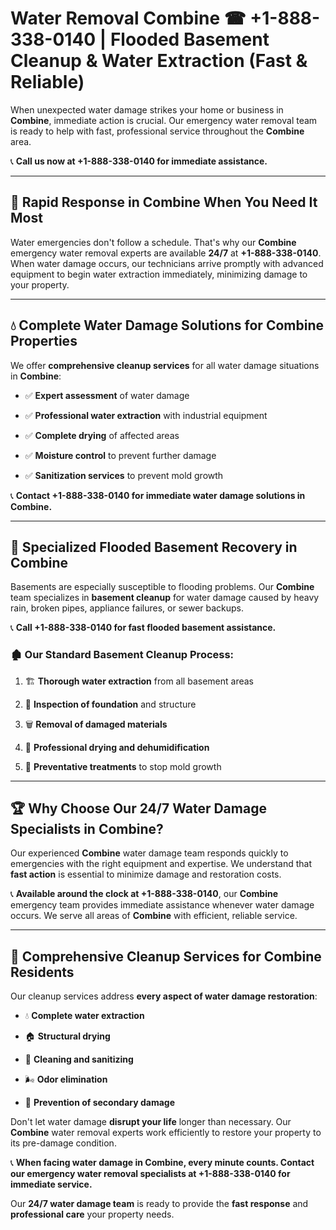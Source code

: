 # Water Removal Combine ☎ +1-888-338-0140 | Flooded Basement Cleanup & Water Extraction (Fast & Reliable)

When unexpected water damage strikes your home or business in **Combine**, immediate action is crucial. Our emergency water removal team is ready to help with fast, professional service throughout the **Combine** area. 

📞 **Call us now at +1-888-338-0140 for immediate assistance.**
---
## 🚀 Rapid Response in Combine When You Need It Most
Water emergencies don't follow a schedule. That's why our **Combine** emergency water removal experts are available **24/7** at **+1-888-338-0140**. When water damage occurs, our technicians arrive promptly with advanced equipment to begin water extraction immediately, minimizing damage to your property.
---
## 💧 Complete Water Damage Solutions for Combine Properties
We offer **comprehensive cleanup services** for all water damage situations in **Combine**:
- ✅ **Expert assessment** of water damage  
- ✅ **Professional water extraction** with industrial equipment  
- ✅ **Complete drying** of affected areas  
- ✅ **Moisture control** to prevent further damage  
- ✅ **Sanitization services** to prevent mold growth  
📞 **Contact +1-888-338-0140 for immediate water damage solutions in Combine.**
---
## 🌊 Specialized Flooded Basement Recovery in Combine
Basements are especially susceptible to flooding problems. Our **Combine** team specializes in **basement cleanup** for water damage caused by heavy rain, broken pipes, appliance failures, or sewer backups. 
📞 **Call +1-888-338-0140 for fast flooded basement assistance.**
### 🏚️ Our Standard Basement Cleanup Process:
1. 🏗️ **Thorough water extraction** from all basement areas  
2. 🔎 **Inspection of foundation** and structure  
3. 🗑️ **Removal of damaged materials**  
4. 💨 **Professional drying and dehumidification**  
5. 🚫 **Preventative treatments** to stop mold growth  
---
## 🏆 Why Choose Our 24/7 Water Damage Specialists in Combine?
Our experienced **Combine** water damage team responds quickly to emergencies with the right equipment and expertise. We understand that **fast action** is essential to minimize damage and restoration costs.
📞 **Available around the clock at +1-888-338-0140**, our **Combine** emergency team provides immediate assistance whenever water damage occurs. We serve all areas of **Combine** with efficient, reliable service.
---
## 🧹 Comprehensive Cleanup Services for Combine Residents
Our cleanup services address **every aspect of water damage restoration**:
- 💧 **Complete water extraction**  
- 🏠 **Structural drying**  
- 🧼 **Cleaning and sanitizing**  
- 🌬️ **Odor elimination**  
- 🚫 **Prevention of secondary damage**  
Don't let water damage **disrupt your life** longer than necessary. Our **Combine** water removal experts work efficiently to restore your property to its pre-damage condition.
📞 **When facing water damage in Combine, every minute counts. Contact our emergency water removal specialists at +1-888-338-0140 for immediate service.**
Our **24/7 water damage team** is ready to provide the **fast response** and **professional care** your property needs.
